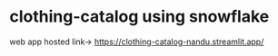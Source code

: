 # clothing-catalog using snowflake
web app hosted link-> https://clothing-catalog-nandu.streamlit.app/
